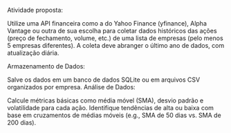 Atividade proposta:

Utilize uma API financeira como a do Yahoo Finance (yfinance), Alpha Vantage ou outra de sua escolha para coletar dados históricos das ações (preço de fechamento, volume, etc.) de uma lista de empresas (pelo menos 5 empresas diferentes).
A coleta deve abranger o último ano de dados, com atualização diária.

Armazenamento de Dados:

Salve os dados em um banco de dados SQLite ou em arquivos CSV organizados por empresa.
Análise de Dados:

Calcule métricas básicas como média móvel (SMA), desvio padrão e volatilidade para cada ação.
Identifique tendências de alta ou baixa com base em cruzamentos de médias móveis (e.g., SMA de 50 dias vs. SMA de 200 dias).
